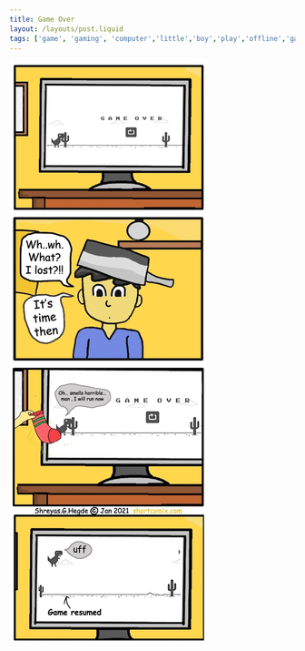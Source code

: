 ```yaml
---
title: Game Over
layout: /layouts/post.liquid
tags: ['game', 'gaming', 'computer','little','boy','play','offline','game','sock', 'chrome', 'dino', 'hack']
---
```


<img class="back comicimg" src="./comic.jpg" style="aspect-ratio:  0.34;" />